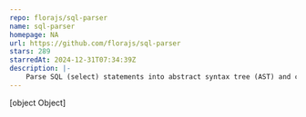 ```yaml
---
repo: florajs/sql-parser
name: sql-parser
homepage: NA
url: https://github.com/florajs/sql-parser
stars: 289
starredAt: 2024-12-31T07:34:39Z
description: |-
    Parse SQL (select) statements into abstract syntax tree (AST) and convert ASTs back to SQL.
---
```


[object Object]
